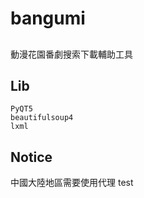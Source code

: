 # bangumi

##
動漫花園番劇搜索下載輔助工具

## Lib
    PyQT5
    beautifulsoup4
    lxml
## Notice
   中國大陸地區需要使用代理
test
